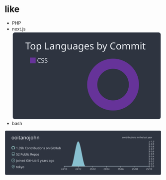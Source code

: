 # like

- PHP
- next.js　![](https://raw.githubusercontent.com/ooitanojohn/ooitanojohn/master/profile-summary-card-output/nord_dark/2-most-commit-language.svg)
- bash

![](https://raw.githubusercontent.com/ooitanojohn/ooitanojohn/master/profile-summary-card-output/nord_dark/0-profile-details.svg)


